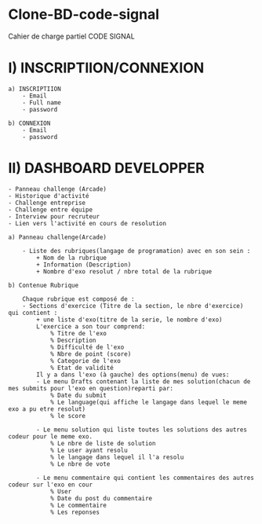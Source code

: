 # Clone-BD-code-signal

Cahier de charge partiel CODE SIGNAL

# I) INSCRIPTIION/CONNEXION

	a) INSCRIPTIION
		- Email
		- Full name 
		- password

	b) CONNEXION
		- Email 
		- password

# II) DASHBOARD DEVELOPPER

	- Panneau challenge (Arcade)
	- Historique d'activité
	- Challenge entreprise
	- Challenge entre équipe
	- Interview pour recruteur
	- Lien vers l'activité en cours de resolution 

	a) Panneau challenge(Arcade)

		- Liste des rubriques(langage de programation) avec en son sein :
			+ Nom de la rubrique 
			+ Information (Description)
			+ Nombre d'exo resolut / nbre total de la rubrique

	b) Contenue Rubrique

		Chaque rubrique est composé de :
		- Sections d'exercice (Titre de la section, le nbre d'exercice) qui contient :
			+ une liste d'exo(titre de la serie, le nombre d'exo)
			L'exercice a son tour comprend:
				% Titre de l'exo 
				% Description
				% Difficulté de l'exo
				% Nbre de point (score)
				% Categorie de l'exo
				% Etat de validité
			Il y a dans l'exo (à gauche) des options(menu) de vues:
			- Le menu Drafts contenant la liste de mes solution(chacun de mes submits pour l'exo en question)reparti par:
				% Date du submit
				% Le language(qui affiche le langage dans lequel le meme exo a pu etre resolut)
				% le score

			- Le menu solution qui liste toutes les solutions des autres codeur pour le meme exo.
				% Le nbre de liste de solution
				% Le user ayant resolu
				% le langage dans lequel il l'a resolu
				% Le nbre de vote

			- Le menu commentaire qui contient les commentaires des autres codeur sur l'exo en cour
				% User 
				% Date du post du commentaire
				% Le commentaire
				% Les reponses



